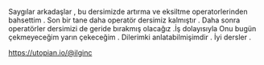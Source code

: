 Saygılar arkadaşlar , bu dersimizde artırma ve eksiltme operatorlerinden bahsettim . Son bir tane daha operatör dersimiz kalmıştır . Daha sonra operatörler dersimizi de geride bırakmış olacağız .İş dolayısıyla Onu bugün çekmeyeceğim yarın çekeceğim . Dilerimki anlatabilmişimdir . İyi dersler .


https://utopian.io/@ilginc
